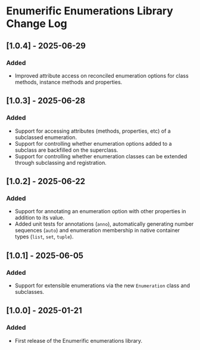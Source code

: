 # Enumerific Enumerations Library Change Log

## [1.0.4] - 2025-06-29
### Added
- Improved attribute access on reconciled enumeration options for class methods, instance methods and properties.

## [1.0.3] - 2025-06-28
### Added
- Support for accessing attributes (methods, properties, etc) of a subclassed enumeration.
- Support for controlling whether enumeration options added to a subclass are backfilled on the superclass.
- Support for controlling whether enumeration classes can be extended through subclassing and registration.

## [1.0.2] - 2025-06-22
### Added
- Support for annotating an enumeration option with other properties in addition to its value.
- Added unit tests for annotations (`anno`), automatically generating number sequences
(`auto`) and enumeration membership in native container types (`list`, `set`, `tuple`).

## [1.0.1] - 2025-06-05
### Added
- Support for extensible enumerations via the new `Enumeration` class and subclasses.

## [1.0.0] - 2025-01-21
### Added
- First release of the Enumerific enumerations library.
